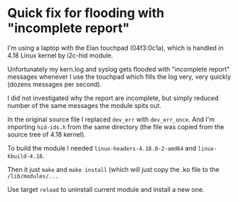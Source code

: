 # Quick fix for flooding with "incomplete report"

I'm using a laptop with the Elan touchpad (04f3:0c1a), which is handled in 4.18 Linux kernel by i2c-hid module.

Unfortunately my kern.log and syslog gets flooded with "incomplete report" messages whenever I use the touchpad which
fills the log very, very quickly (dozens messages per second).

I did not investigated why the report are incomplete, but simply reduced number of the same messages the module spits
out.

In the original source file I replaced `dev_err` with `dev_err_once`. And I'm importing `hid-ids.h` from the same directory
(the file was copied from the source tree of 4.18 kernel).

To build the module I needed `linux-headers-4.18.0-2-amd64` and `linux-kbuild-4.18`.

Then it just `make` and `make install` (which will just copy the .ko file to the `/lib/modules/...`

Use target `reload` to uninstall current module and install a new one.


